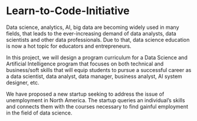# Learn-to-Code-Initiative

Data science, analytics, AI, big data are becoming widely used in many fields, that leads to the ever-increasing demand of data analysts, data scientists and other data professionals. Due to that, data science education is now a hot topic for educators and entrepreneurs.

In this project, we will design a program curriculum for a Data Science and Artificial Intelligence program that focuses on both technical and business/soft skills that will equip students to pursue a successful career as a data scientist, data analyst, data manager, business analyst, AI system designer, etc.

We have proposed a new startup seeking to address the issue of unemployment in North America. The startup queries an individual’s skills and connects them with the courses necessary to find gainful employment in the field of data science.
